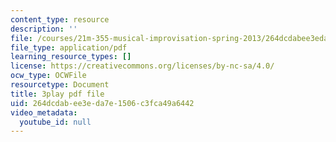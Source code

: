 ```yaml
---
content_type: resource
description: ''
file: /courses/21m-355-musical-improvisation-spring-2013/264dcdabee3eda7e1506c3fca49a6442_SxMjq1RrI.pdf
file_type: application/pdf
learning_resource_types: []
license: https://creativecommons.org/licenses/by-nc-sa/4.0/
ocw_type: OCWFile
resourcetype: Document
title: 3play pdf file
uid: 264dcdab-ee3e-da7e-1506-c3fca49a6442
video_metadata:
  youtube_id: null
---
```

